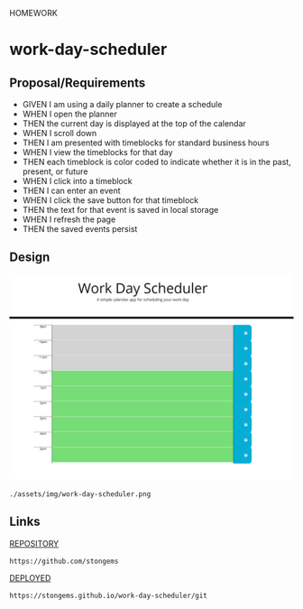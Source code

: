 

HOMEWORK 
# work-day-scheduler

## Proposal/Requirements
*   GIVEN I am using a daily planner to create a schedule
*   WHEN I open the planner
*   THEN the current day is displayed at the top of the calendar
*   WHEN I scroll down
*   THEN I am presented with timeblocks for standard business hours
*   WHEN I view the timeblocks for that day
*   THEN each timeblock is color coded to indicate whether it is in the past, present, or future
*   WHEN I click into a timeblock
*   THEN I can enter an event
*   WHEN I click the save button for that timeblock
*   THEN the text for that event is saved in local storage
*   WHEN I refresh the page
*   THEN the saved events persist

## Design
![image](./img/work-day-scheduler.png)
```
./assets/img/work-day-scheduler.png 
```
## Links
[REPOSITORY](link.com)
```
https://github.com/stongems
```

[DEPLOYED](link.com)
```
https://stongems.github.io/work-day-scheduler/git 
```